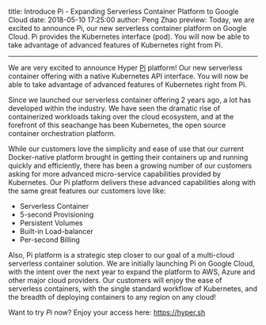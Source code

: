 title: Introduce Pi - Expanding Serverless Container Platform to Google Cloud
date: 2018-05-10 17:25:00
author: Peng Zhao
preview: Today, we are excited to announce Pi, our new serverless container platform on Google Cloud. Pi provides the Kubernetes interface (pod). You will now be able to take advantage of advanced features of Kubernetes right from Pi. 

---

We are very excited to announce Hyper [Pi](https://hyper.sh/pi) platform! Our new serverless container offering with a native Kubernetes API interface. You will now be able to take advantage of advanced features of Kubernetes right from Pi. 

Since we launched our serverless container offering 2 years ago, a lot has developed within the industry. We have seen the dramatic rise of containerized workloads taking over the cloud ecosystem, and at the forefront of this seachange has been Kubernetes, the open source container orchestration platform.

While our customers love the simplicity and ease of use that our current Docker-native platform brought in getting their containers up and running quickly and efficiently, there has been a growing number of our customers asking for more advanced micro-service capabilities provided by Kubernetes. Our Pi platform delivers these advanced capabilities along with the same great features our customers love like:

- Serverless Container
- 5-second Provisioning
- Persistent Volumes 
- Built-in Load-balancer
- Per-second Billing

Also, Pi platform is a strategic step closer to our goal of a multi-cloud serverless container solution. We are initially launching Pi on Google Cloud, with the intent over the next year to expand the platform to AWS, Azure and other major cloud providers. Our customers will enjoy the ease of serverless containers, with the single standard workflow of Kubernetes, and the breadth of deploying containers to any region on any cloud!

Want to try _Pi_ now? Enjoy your access here: https://hyper.sh
